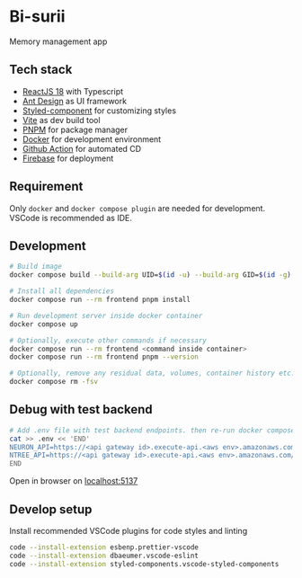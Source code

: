 # Bi-surii

Memory management app

## Tech stack

- [ReactJS 18](https://react.dev/) with Typescript
- [Ant Design](https://ant.design/) as UI framework
- [Styled-component](https://styled-components.com/) for customizing styles
- [Vite](https://vitejs.dev/) as dev build tool
- [PNPM](https://pnpm.io/) for package manager
- [Docker](https://www.docker.com/) for development environment
- [Github Action](https://docs.github.com/en/actions) for automated CD
- [Firebase](https://firebase.google.com/) for deployment

## Requirement

Only `docker` and `docker compose plugin` are needed for development.  
VSCode is recommended as IDE.

## Development

```bash
# Build image
docker compose build --build-arg UID=$(id -u) --build-arg GID=$(id -g) --no-cache

# Install all dependencies
docker compose run --rm frontend pnpm install

# Run development server inside docker container
docker compose up

# Optionally, execute other commands if necessary
docker compose run --rm frontend <command inside container>
docker compose run --rm frontend pnpm --version

# Optionally, remove any residual data, volumes, container history etc...
docker compose rm -fsv
```

## Debug with test backend

```bash
# Add .env file with test backend endpoints. then re-run docker compose
cat >> .env << 'END'
NEURON_API=https://<api gateway id>.execute-api.<aws env>.amazonaws.com/prod/neuron
NTREE_API=https://<api gateway id>.execute-api.<aws env>.amazonaws.com/prod/ntree
END
```

Open in browser on [localhost:5137](http://localhost:5173/)

## Develop setup

Install recommended VSCode plugins for code styles and linting

```bash
code --install-extension esbenp.prettier-vscode
code --install-extension dbaeumer.vscode-eslint
code --install-extension styled-components.vscode-styled-components
```
